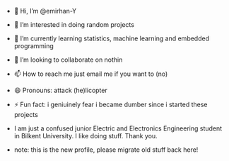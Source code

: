 - 👋 Hi, I’m @emirhan-Y
- 👀 I’m interested in doing random projects
- 🌱 I’m currently learning statistics, machine learning and embedded programming
- 💞️ I’m looking to collaborate on nothin
- 📫 How to reach me just email me if you want to (no)
- 😄 Pronouns: attack (he)licopter
- ⚡ Fun fact: i geniuinely fear i became dumber since i started these projects

- I am just a confused junior Electric and Electronics Engineering student in Bilkent University. I like doing stuff. Thank you.

- note: this is the new profile, please migrate old stuff back here!
  
<!---
emirhan-Y/emirhan-Y is a ✨ special ✨ repository because its `README.md` (this file) appears on your GitHub profile.
You can click the Preview link to take a look at your changes.
--->
